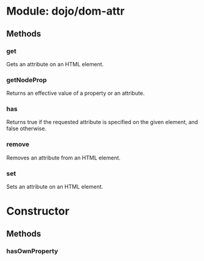 # Module: dojo/dom-attr

## Methods

### get
Gets an attribute on an HTML element.

### getNodeProp
Returns an effective value of a property or an attribute.

### has
Returns true if the requested attribute is specified on the
given element, and false otherwise.

### remove
Removes an attribute from an HTML element.

### set
Sets an attribute on an HTML element.

# Constructor

## Methods

### hasOwnProperty


